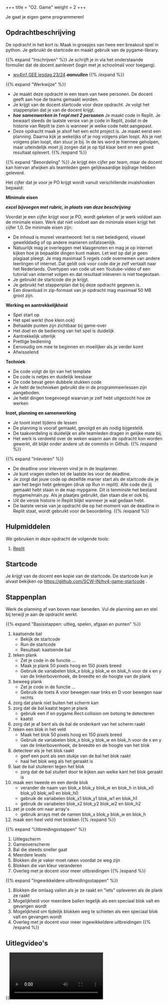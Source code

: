+++
title = "O2. Game"
weight = 2
+++

Je gaat je eigen game programmeren!
<!--more-->

## Opdrachtbeschrijving
De opdracht in het kort is: Maak in groepjes van twee een breakout spel in python. Je gebruikt de startcode en maakt gebruik van de pygame-library.

{{% expand "Inschrijven" %}}
Je schrijft je in via het onderstaande formulier dat de docent aanlevert (login met je schoolmail voor toegang). 
- [wv4in1 GEE lesdag 23/24](https://link) ___aanvullen___
{{% /expand %}}

{{% expand "Werkwijze" %}}
- Je maakt deze opdracht in een team van twee personen. De docent geeft aan hoe de teams gemaakt worden.
- Je krijgt van de docent startcode voor deze opdracht. Je volgt het stappenplan dat je van de docent krijgt.
- ___hoe samenwerken in 1 repl met 2 personen___ Je maakt code in Replit. Je bewaart steeds de laatste versie van je code in Replit, zodat in de historie van Replit te zien is wanneer je welke code hebt aangepast.
- Deze opdracht maak je alsof het een echt project is. Je maakt eerst een planning. Daarna kijk je wekelijks of je nog volgens plan loopt. Als je niet volgens plan loopt, dan stuur je bij. In de les word je hiermee geholpen, maar uiteindelijk moet jij zorgen dat je op tijd klaar bent en een goed resultaat oplevert. 
{{% /expand %}}

{{% expand "Beoordeling" %}}
Je krijgt één cijfer per team, maar de docent kan hiervan afwijken als teamleden geen gelijkwaardige bijdrage hebben geleverd. 

Het cijfer dat je voor je PO krijgt wordt vanuit verschillende invalshoeken bepaald: 

**Minimale eisen**

___excel bijvoegen met rubric, in plaats van deze beschrijving___

Voordat je een cijfer krijgt voor je PO, wordt gekeken of je werk voldoet aan de minimale eisen. Werk dat niet voldoet aan de minimale eisen krijgt het cijfer 1,0. De minimale eisen zijn:
- De inhoud is moreel verantwoord: het is niet beledigend, visueel gewelddadig of op andere manieren onfatsoenlijk.
- Natuurlijk mag je overleggen met klasgenoten en mag je op internet kijken hoe je bepaalde dingen kunt maken. Let wel op dat je geen plagiaat pleegt. Je mag maximaal 5 regels code overnemen van andere leerlingen of internet. Dat geldt ook voor code die je zelf vertaalt naar het Nederlands. Overtypen van code uit een Youtube-video of een tutorial van internet volgen en dat resultaat inleveren is niet toegestaan.
- Je gebruikt de startcode die je krijgt.
- Je gebruikt het stappenplan dat bij deze opdracht gegeven is.
- Een download in zip-formaat van je opdracht mag maximaal 50 MB groot zijn.

**Werking en aantrekkelijkheid**
- Spel start op
- Het spel werkt (hoe klein ook)
- Behaalde punten zijn zichtbaar bij game-over
- Het doel en de bediening van het spel is duidelijk
- Aantrekkelijk uiterlijk
- Prettige bediening
- Eenvoudig om mee te beginnen en moeilijker als je verder komt
- Afwisselend

**Techniek**
- De code volgt de lijn van het template
- De code is netjes en duidelijk leesbaar
- De code bevat geen dubbele stukken code
- Je hebt de technieken gebruikt die in de programmeerlessen zijn aangeboden.
- Je hebt dingen toegevoegd waarvan je zelf hebt uitgezocht hoe ze werken

**Inzet, planning en samenwerking**
- Je toont inzet tijdens de lessen
- De planning is vooraf gemaakt, gevolgd en als nodig bijgesteld.
- De taakverdeling is duidelijk en alle teamleden dragen in gelijke mate bij.
- Het werk is verdeeld over de weken waarin aan de opdracht kon worden gewerkt, dit blijkt onder andere uit de commits in Github.
{{% /expand %}}

{{% expand "Inleveren" %}}
- De deadline voor inleveren vind je in de lesplanner.
- Je kunt vragen stellen tot de laatste les voor de deadline.
- Je zorgt dat jouw code op dezelfde manier start als de startcode die je aan het begin hebt gekregen (druk op Run in replit). Alle code die jij gemaakt hebt staan in de map mypgame. Dit is tenminste het bestand mygame/main.py. Als je plaatjes gebruikt, dan staan die er ook bij.
- Uit de versie historie in Replit blijkt wanneer je wat gedaan hebt.
- De laatste versie van je opdracht die op het moment van de deadline in Replit staat, wordt gebruikt voor de beoordeling.
{{% /expand %}}

## Hulpmiddelen
We gebruiken in deze opdracht de volgende tools:
1. [Replit](/tools/replit/)

## Startcode
Je krijgt van de docent een kopie van de startcode. De startcode kun je alvast bekijken op https://github.com/SCW-IN/hv4-game-startcode .

## Stappenplan
Werk de planning af van boven naar beneden. Vul de planning aan en stel bij terwijl je aan de opdracht werkt.

{{% expand "Basisstappen: uitleg, spelen, afgaan en punten" %}}
1. kaatsende bal
    - Bekijk de startcode
    - Run de startcode
    - Resultaat: kaatsende bal
2. teken plank
    - Zet je code in de functie ...
    - Maak je plank 50 pixels hoog en 150 pixels breed
    - Gebruik de variabelen blok_x blok_y blok_w en blok_h voor de x en y van de linkerbovenhoek, de breedte en de hoogte van de plank
4. beweeg plank
    - Zet je code in de functie ...
    - Gebruik de toets A voor bewegen naar links en D voor bewegen naar rechts
4. zorg dat plank niet buiten het scherm kan
5. zorg dat de bal kaatst tegen je plank
     - gebruik een if en pygame.Rect.collision om botsing te detecteren
     - kaatst
7. zorg dat je af bent als de bal de onderkant van het scherm raakt
8. teken een blok in het veld
     - Maak het blok 50 pixels hoog en 150 pixels breed
     - Gebruik de variabelen blok_x blok_y blok_w en blok_h voor de x en y van de linkerbovenhoek, de breedte en de hoogte van het blok
9. detecteer als je het blok raakt
    - geef een punt als een stukje van de bal het blok raakt
    - haal het blok weg als het geraakt is
10. laat de bal stuiteren tegen het blok
    - zorg dat de bal stuitert door te kijken aan welke kant het blok geraakt is
11. maak een tweede en een derde blok
    - verander de naam van blok_x blok_y blok_w en blok_h in blok_x0 blok_y0 blok_w0 en blok_h0
    - gebruik de variabelen blok_x1 blok_y1 blok_w1 en blok_h1
    - gebruik de variabelen blok_x2 blok_y2 blok_w2 en blok_h2
15. zet je code om naar array's
    - gebruik arrays met de namen blok_x blok_y blok_w en blok_h
17. maak een heel veld met blokken
{{% /expand %}}

{{% expand "Uitbreidingsstappen" %}}
1. Uitlegscherm
2. Gameoverscherm
3. Bal die steeds sneller gaat
4. Meerdere levels
5. Blokken die je vaker moet raken voordat ze weg zijn
6. Blokken die van kleur veranderen
7. Overleg met je docent voor meer uitbreidingen
{{% /expand %}}

{{% expand "Ingewikkeldere uitbreidingsstappen" %}}
1. Blokken die omlaag vallen als je ze raakt en "iets" opleveren als de plank ze raakt
2. Mogelijkheid voor meerdere ballen tegelijk als een speciaal blok valt en gevangen wordt
3. Mogelijkheid om tijdelijk blokken weg te schieten als een speciaal blok valt en gevangen wordt
4. Overleg met je docent voor meer ingewikkeldere uitbreidingen
{{% /expand %}}

## Uitlegvideo's
{{<video id="PLpTljPS____idinvullen____1HC">}}
